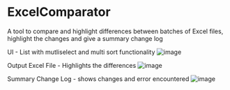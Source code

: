 # ExcelComparator
A tool to compare and highlight differences between batches of Excel files, highlight the changes and give a summary change log

UI - List with mutliselect and multi sort functionality
![image](https://github.com/user-attachments/assets/21c1ed1d-c08a-4dd4-b93e-9477adaa7ab8)

Output Excel File - Highlights the differences
![image](https://github.com/user-attachments/assets/b015672c-f2e2-4131-ab5a-9c03c055577f)

Summary Change Log - shows changes and error encountered
![image](https://github.com/user-attachments/assets/bec6d037-6cba-4170-a7da-aeb412442cca)

